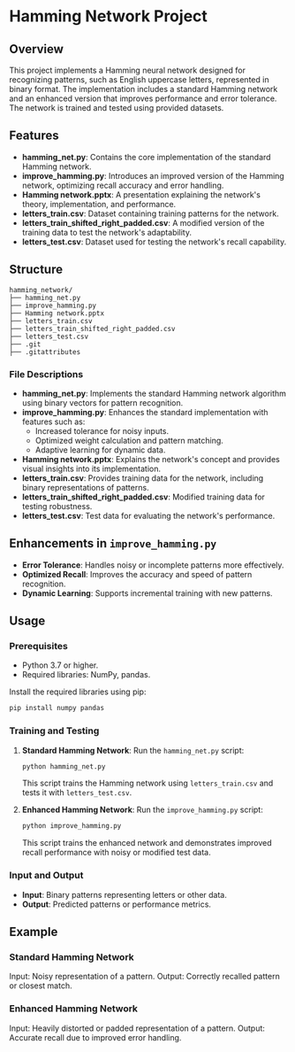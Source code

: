 # Hamming Network Project

## Overview
This project implements a Hamming neural network designed for recognizing patterns, such as English uppercase letters, represented in binary format. The implementation includes a standard Hamming network and an enhanced version that improves performance and error tolerance. The network is trained and tested using provided datasets.

## Features
- **hamming_net.py**: Contains the core implementation of the standard Hamming network.
- **improve_hamming.py**: Introduces an improved version of the Hamming network, optimizing recall accuracy and error handling.
- **Hamming network.pptx**: A presentation explaining the network's theory, implementation, and performance.
- **letters_train.csv**: Dataset containing training patterns for the network.
- **letters_train_shifted_right_padded.csv**: A modified version of the training data to test the network's adaptability.
- **letters_test.csv**: Dataset used for testing the network's recall capability.

## Structure
```
hamming_network/
├── hamming_net.py
├── improve_hamming.py
├── Hamming network.pptx
├── letters_train.csv
├── letters_train_shifted_right_padded.csv
├── letters_test.csv
├── .git
├── .gitattributes
```

### File Descriptions
- **hamming_net.py**: Implements the standard Hamming network algorithm using binary vectors for pattern recognition.
- **improve_hamming.py**: Enhances the standard implementation with features such as:
  - Increased tolerance for noisy inputs.
  - Optimized weight calculation and pattern matching.
  - Adaptive learning for dynamic data.
- **Hamming network.pptx**: Explains the network's concept and provides visual insights into its implementation.
- **letters_train.csv**: Provides training data for the network, including binary representations of patterns.
- **letters_train_shifted_right_padded.csv**: Modified training data for testing robustness.
- **letters_test.csv**: Test data for evaluating the network's performance.

## Enhancements in `improve_hamming.py`
- **Error Tolerance**: Handles noisy or incomplete patterns more effectively.
- **Optimized Recall**: Improves the accuracy and speed of pattern recognition.
- **Dynamic Learning**: Supports incremental training with new patterns.

## Usage
### Prerequisites
- Python 3.7 or higher.
- Required libraries: NumPy, pandas.

Install the required libraries using pip:
```bash
pip install numpy pandas
```

### Training and Testing
1. **Standard Hamming Network**:
   Run the `hamming_net.py` script:
   ```bash
   python hamming_net.py
   ```
   This script trains the Hamming network using `letters_train.csv` and tests it with `letters_test.csv`.

2. **Enhanced Hamming Network**:
   Run the `improve_hamming.py` script:
   ```bash
   python improve_hamming.py
   ```
   This script trains the enhanced network and demonstrates improved recall performance with noisy or modified test data.

### Input and Output
- **Input**: Binary patterns representing letters or other data.
- **Output**: Predicted patterns or performance metrics.

## Example
### Standard Hamming Network
Input: Noisy representation of a pattern.
Output: Correctly recalled pattern or closest match.

### Enhanced Hamming Network
Input: Heavily distorted or padded representation of a pattern.
Output: Accurate recall due to improved error handling.



